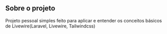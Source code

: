 
## Sobre o projeto

Projeto pessoal simples feito para aplicar e entender os conceitos básicos de Livewire(Laravel, Livewire, Tailwindcss)

